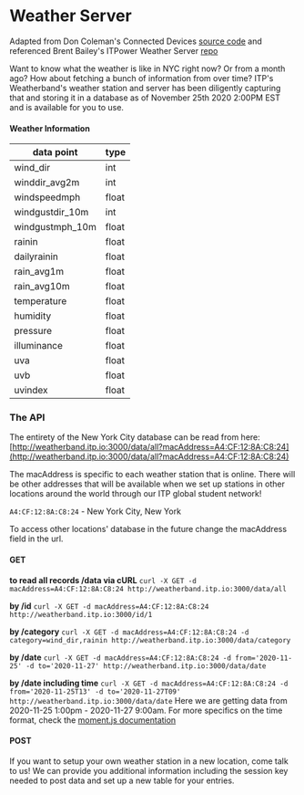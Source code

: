 # Weather Server

Adapted from Don Coleman's Connected Devices [source code](https://github.com/don/itp-connected-devices) and referenced Brent Bailey's ITPower Weather Server [repo](https://github.com/brondle/itpower-weather-server)

Want to know what the weather is like in NYC right now? Or from a month ago? How about fetching a bunch of information from over time? ITP's Weatherband's weather station and server has been diligently capturing that and storing it in a database as of November 25th 2020 2:00PM EST and is available for you to use.

#### Weather Information
| data point      | type  |
|-----------------|-------|
| wind_dir        | int   |
| winddir_avg2m   | int   |
| windspeedmph    | float |
| windgustdir_10m | int   |
| windgustmph_10m | float |
| rainin          | float |
| dailyrainin     | float |
| rain_avg1m      | float |
| rain_avg10m     | float |
| temperature     | float |
| humidity        | float |
| pressure        | float |
| illuminance     | float |
| uva             | float |
| uvb             | float |
| uvindex         | float |

### The API

The entirety of the New York City database can be read from here: 
[http://weatherband.itp.io:3000/data/all?macAddress=A4:CF:12:8A:C8:24](http://weatherband.itp.io:3000/data/all?macAddress=A4:CF:12:8A:C8:24)

The macAddress is specific to each weather station that is online. There will be other addresses that will be available when we set up stations in other locations around the world through our ITP global student network! 

`A4:CF:12:8A:C8:24` - New York City, New York

To access other locations' database in the future change the macAddress field in the url.

#### GET
**to read all records /data via cURL**
```curl -X GET -d macAddress=A4:CF:12:8A:C8:24 http://weatherband.itp.io:3000/data/all```

**by /id**
```curl -X GET -d macAddress=A4:CF:12:8A:C8:24 http://weatherband.itp.io:3000/id/1```

**by /category**
```curl -X GET -d macAddress=A4:CF:12:8A:C8:24 -d category=wind_dir,rainin http://weatherband.itp.io:3000/data/category```

**by /date**
```curl -X GET -d macAddress=A4:CF:12:8A:C8:24 -d from='2020-11-25' -d to='2020-11-27' http://weatherband.itp.io:3000/data/date```

**by /date including time**
```curl -X GET -d macAddress=A4:CF:12:8A:C8:24 -d from='2020-11-25T13' -d to='2020-11-27T09' http://weatherband.itp.io:3000/data/date```
Here we are getting data from 2020-11-25 1:00pm - 2020-11-27 9:00am. For more specifics on the time format, check the [moment.js documentation](https://momentjs.com/docs/#/parsing/)

#### POST
If you want to setup your own weather station in a new location, come talk to us! We can provide you additional information including the session key needed to post data and set up a new table for your entries.
